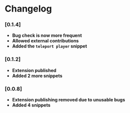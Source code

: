 # Changelog


### [0.1.4]

- **Bug check is now more frequent**
- **Allowed external contributions**
- **Added the `teleport player` snippet**



### [0.1.2]

- **Extension published**
- **Added 2 more snippets**



### [0.0.8]

- **Extension publishing removed due to unusable bugs**
- **Added 4 snippets**

